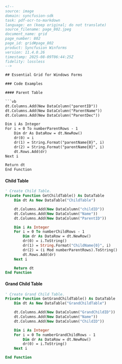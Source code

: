 ```html
<!-- 
source: image
domain: syncfusion-sdk
task: pdf-ocr-to-markdown
language: en (keep original; do not translate)
source_filename: page_802.jpeg
document_name: grid
page_number: 802
page_id: grid#page_802
product: Syncfusion Winforms
version: 11.4.0.26
timestamp: 2025-08-09T06:44:25Z
fidelity: lossless
-->

## Essential Grid for Windows Forms

### Code Examples

#### Parent Table

```vb
dt.Columns.Add(New DataColumn("parentID"))
dt.Columns.Add(New DataColumn("ParentName"))
dt.Columns.Add(New DataColumn("ParentDec"))

Dim i As Integer
For i = 0 To numberParentRows - 1
    Dim dr As DataRow = dt.NewRow()
    dr(0) = i
    dr(1) = String.Format("parentName{0}", i)
    dr(2) = String.Format("parentName{0}", i)
    dt.Rows.Add(dr)
Next i

Return dt
End Function
```

#### Child Table

```vb
' Create Child Table.
Private Function GetChildTable() As DataTable
    Dim dt As New DataTable("ChildTable")

    dt.Columns.Add(New DataColumn("childID"))
    dt.Columns.Add(New DataColumn("Name"))
    dt.Columns.Add(New DataColumn("ParentID"))

    Dim i As Integer
    For i = 0 To numberChildRows - 1
        Dim dr As DataRow = dt.NewRow()
        dr(0) = i.ToString()
        dr(1) = String.Format("ChildName{0}", i)
        dr(2) = (i Mod numberParentRows).ToString()
        dt.Rows.Add(dr)
    Next i

    Return dt
End Function
```

#### Grand Child Table

```vb
' Create Grand Child Table.
Private Function GetGrandChildTable() As DataTable
    Dim dt As New DataTable("GrandChildTable")

    dt.Columns.Add(New DataColumn("GrandChildID"))
    dt.Columns.Add(New DataColumn("Name"))
    dt.Columns.Add(New DataColumn("ChildID"))

    Dim i As Integer
    For i = 0 To numberGrandChildRows - 1
        Dim dr As DataRow = dt.NewRow()
        dr(0) = i.ToString()
    Next i

End Function
```

<!-- tags: [windows-forms, essential-grid, table, data-bindings, synchronization, hierarchy] keywords: [parent table, child table, grandchild table, data binding, data table creation] -->
```